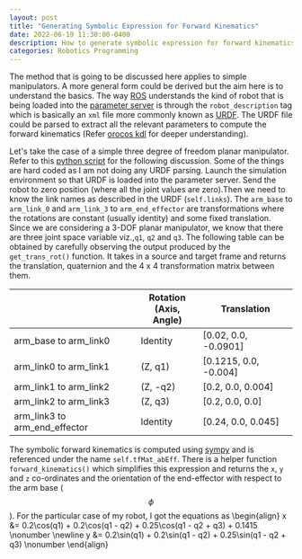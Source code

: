 ```yaml
---
layout: post
title: "Generating Symbolic Expression for Forward Kinematics"
date: 2022-06-19 11:30:00-0400
description: How to generate symbolic expression for forward kinematics
categories: Robotics Programming
---
```


The method that is going to be discussed here applies to simple manipulators. A more general form could be derived but the aim here is to understand the basics. The way [ROS](https://www.ros.org/) understands the kind of robot that is being loaded into the [parameter server](http://wiki.ros.org/Parameter%20Server) is through the `robot_description` tag which is basically an `xml` file more commonly known as [URDF](http://wiki.ros.org/urdf/Tutorials). The URDF file could be parsed to extract all the relevant parameters to compute the forward kinematics (Refer [orocos kdl](https://www.orocos.org/kdl.html) for deeper understanding). 

Let's take the case of a simple three degree of freedom planar manipulator. Refer to this [python script](https://github.com/ashBabu/moveit_kinematics_plugin/blob/master/scripts/forward_kinematics.py) for the following discussion. Some of the things are hard coded as I am not doing any URDF parsing. Launch the simulation environment so that URDF is loaded into the parameter server. Send the robot to zero position (where all the joint values are zero).Then we need to know the link names as  described in the URDF (`self.links`). The `arm_base` to `arm_link_0` and `arm_link_3` to `arm_end_effector` are transformations where the rotations are constant (usually identity) and some fixed translation. Since we are considering a 3-DOF planar manipulator, we know that there are three joint space variable viz.,`q1`, `q2` and `q3`. The following table can be obtained by carefully observing the output produced by the `get_trans_rot()` function. It takes in a source and target frame and returns the translation, quaternion and the 4 x 4 transformation matrix between them. 


|                                           |   Rotation<br>(Axis, Angle)   |       Translation         |
|------------------------------------------ |-----------------------------  |-------------------------- |
| arm_base to arm_link0                     | Identity                      | [0.02, 0.0, -0.0901]      |
| arm_link0 to arm_link1                    | (Z, q1)                       | [0.1215, 0.0, -0.004]     |
| arm_link1 to arm_link2                    | (Z, -q2)                      | [0.2, 0.0, 0.004]         |
| arm_link2 to arm_link3                    | (Z, q3)                       | [0.2, 0.0, 0.0]           |
| arm_link3 to arm_end_effector             | Identity                      | [0.24, 0.0, 0.045]        |



The symbolic forward kinematics is computed using [sympy](https://www.sympy.org/en/index.html) and is referenced under the name `self.tfMat_abEff`. There is a helper function `forward_kinematics()` which simplifies this expression and returns the `x`, `y` and `z` co-ordinates and the orientation of the end-effector with respect to the arm base ($$\phi$$). For the particular case of my robot, I got the equations as
\begin{align}
     x &= 0.2\cos(q1) + 0.2\cos(q1 - q2) + 0.25\cos(q1 - q2 + q3) + 0.1415 \nonumber \newline
     y &= 0.2\sin(q1) + 0.2\sin(q1 - q2) + 0.25\sin(q1 - q2 + q3)  \nonumber
\end{align}